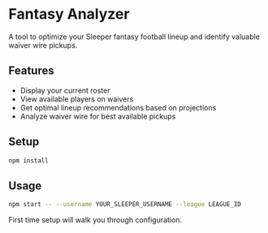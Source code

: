 # Fantasy Analyzer

A tool to optimize your Sleeper fantasy football lineup and identify valuable waiver wire pickups.

## Features

- Display your current roster
- View available players on waivers
- Get optimal lineup recommendations based on projections
- Analyze waiver wire for best available pickups

## Setup

```bash
npm install
```

## Usage

```bash
npm start -- --username YOUR_SLEEPER_USERNAME --league LEAGUE_ID
```

First time setup will walk you through configuration.

